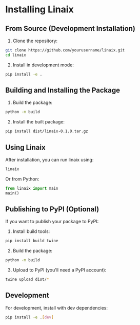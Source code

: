 # Installing Linaix

## From Source (Development Installation)

1. Clone the repository:
```bash
git clone https://github.com/yourusername/linaix.git
cd linaix
```

2. Install in development mode:
```bash
pip install -e .
```

## Building and Installing the Package

1. Build the package:
```bash
python -m build
```

2. Install the built package:
```bash
pip install dist/linaix-0.1.0.tar.gz
```

## Using Linaix

After installation, you can run linaix using:
```bash
linaix
```

Or from Python:
```python
from linaix import main
main()
```

## Publishing to PyPI (Optional)

If you want to publish your package to PyPI:

1. Install build tools:
```bash
pip install build twine
```

2. Build the package:
```bash
python -m build
```

3. Upload to PyPI (you'll need a PyPI account):
```bash
twine upload dist/*
```

## Development

For development, install with dev dependencies:
```bash
pip install -e .[dev]
``` 